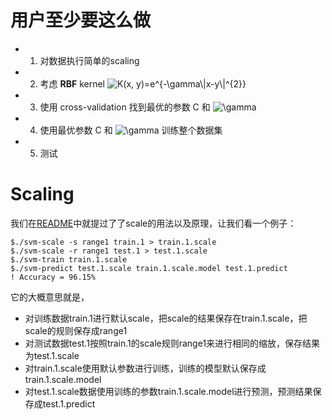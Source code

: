 # 用户至少要这么做

+ 1. 对数据执行简单的scaling
+ 2. 考虑 **RBF**  kernel <img src="https://latex.codecogs.com/svg.image?K(x,&space;y)=e^{-\gamma\|x-y\|^{2}}" title="K(x, y)=e^{-\gamma\|x-y\|^{2}}" />
+ 3. 使用 cross-validation 找到最优的参数 C 和 <img src="https://latex.codecogs.com/svg.image?\gamma" title="\gamma" />
+ 4. 使用最优参数 C 和 <img src="https://latex.codecogs.com/svg.image?\gamma" title="\gamma" /> 训练整个数据集
+ 5. 测试

# Scaling

我们在[README](https://github.com/lowkeyway/lowkeyway/blob/main/00_libSvm/README.md)中就提过了了scale的用法以及原理，让我们看一个例子：
```
$./svm-scale -s range1 train.1 > train.1.scale
$./svm-scale -r range1 test.1 > test.1.scale
$./svm-train train.1.scale
$./svm-predict test.1.scale train.1.scale.model test.1.predict
! Accuracy = 96.15%
```

它的大概意思就是，
+ 对训练数据train.1进行默认scale，把scale的结果保存在train.1.scale，把scale的规则保存成range1
+ 对测试数据test.1按照train.1的scale规则range1来进行相同的缩放，保存结果为test.1.scale
+ 对train.1.scale使用默认参数进行训练，训练的模型默认保存成train.1.scale.model
+ 对test.1.scale数据使用训练的参数train.1.scale.model进行预测，预测结果保存成test.1.predict


